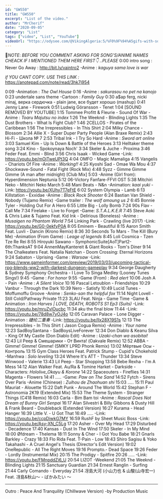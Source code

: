 ```yaml
---
id: "GWS50"
title: "GWS50"
excerpt: "List of the video."
author: "MrCherif"
date: "2020-09-05"
category: "List"
tags: ["video", "List", "YouTube"]
videoUrl: "https://odysee.com/@VikingAlgeria:5/%F0%9F%94%A5gifs-with-sound-coub-mix-!-50-%E2%9A%A1%EF%B8%8F:9"
---
```

📌*NOTE*:
*BEFORE YOU COMMENT ASKING FOR SONG'S/ANIME NAMES CHEACK IF I MENTIONED THEM HERE FIRST👇 ..PLEASE*
0:00 intro song : Never Go Away :
http://bit.ly/vaintro2
-Anime : *kaguya sama love is war*

*if YOU CANT COPY. USE THIS LINK :*
https://anotepad.com/note/read/3hk7j954

0:09
-Animation : *The Owl House*
0:16
-Anime : *sakurasou no pet na kanojo*
0:23 undertale sans theme
-Cartoon : *Family Guy*
0:30 a$ap ferg, nicki minaj, верка сердючка - plain jane, все будет хорошо (mashup)
0:41 Jenny Lane - Firework
0:51 Ludwig Göransson - Tenet
1:04 [SOUND REMOVED BY YOUTUBE]
1:15 Tommee Profitt & Fleurie - Sound Of War
-Anime : *Toaru Majutsu no index*
1:26 The Weeknd - Blinding Lights
1:35 The Dust Brothers - What Is Fight Club?
1:46 2CELLOS - Pirates of the Caribbean
1:56 The Irrepressibles - In This Shirt
2:04 Milky Chance - Blossom
2:34 Allie X - Super Duper Party People (Alan Braxe Remix)
2:43 Hi-Fi - Школа № 7
2:53 Tribal Ink - I Try So Hard
-Anime : *Sword art online*
3:03 Samuel Kim - Up Is Down & Battle of the Heroes
3:13 Helltaker theme song
3:24 Kino - Spokoynaya Noch'
3:34 Skeler & Juche - Proxima
3:46 Feder Feat. Emmi - Blind
3:56 Chris Isaak - Wicked Game
-Link: https://youtu.be/mOjTweUPt3Q
4:04 OMFO - Magic Mamaliga
4:15 Vangelis - Chariots Of Fire
-Anime : *Working!!*
4:25 Kyoshi Sad - Omae Wa Mou
4:37 Shockwave-Sound - Fatal Fight (Rock Mix)
4:48 Syzz - Gimme Gimme Gimme (A man after midnight) [Club Mix]
5:03
-Anime (Girl from): Hyperdimension Neptunia
5:12 06-Victory Fanfare-FFVI OST
5:38 Mitchiri Neko - Mitchiri Neko March
5:48 Mani Beats - N&n
-Animation: *kaai yuki*
-Link: https://youtu.be/XUhy7T7eFtE
6:02 System Olympia - Lamb
6:13 Killstation - Exxidae
-Anime : *Black Rock Shooter*
6:24 Bastian Van Shield - Nobody (Tujamo Remix)
-Game trailer : *The wolf amoung us 2*
6:45 Bonnie Tyler - Holding Out For A Hero
6:55 Little Big - Lolly Bomb
7:24 90s Flav - Call Me
7:34 Firelake - Live to Forget
-Game: *S.T.A.L.K.E.R*
7:45 Steve Aoki & Chris Lake & Tujamo Feat. Kid Ink - Delirious (Boneless)
-Anime : *Musaigen no Phantom World*
7:54 Linking Park - Crawling (live 2017)
-Link: https://youtu.be/G0-0ekfyP0A
8:05 Eminem - Beautiful
8:15 Aaron Smith Feat. Luvli - Dancin (Krono Remix)
8:36 30 Seconds To Mars - The Kill (Bury Me)
-Animation (From Game) : *Leage of legends*
8:45 Loli Cosmica - Tzen Tze Re Rei
8:55 Hiroyuki Sawano - SymphonicSuite[AoT]Part2-6th:ThanksAT
9:04 AnnenMayKantereit & Giant Rooks - Tom's Diner
9:14 The Chalkeaters Feat. Natalia Natchan - Doom Crossing: Eternal Horizons
9:24 Sabaton - Uprising
-Game : *Warsaw*
-Link: https://www.gameinformer.com/preview/2019/03/03/upcoming-tactical-rpg-blends-ww2-with-darkest-dungeon-gameplay
9:34 George Daugherty & Sydney Symphony Orchestra - I Love To Singa Medley (Looney Tunes Sings!)
9:45 
-Game : *For honor*
9:55 
-Game (From) : *Red alert*
10:06 Josh A - Pain
-Anime : *A Silent Voice*
10:16 Pascal Letoublon - Friendships
10:29 Vanbur - Through the Dark
10:39 Nero - Satisfy
10:49 Lucid Tunes - Moffumoffu Groove
-Anime : *Senko-san the helpful fox*
11:14 Night Lovell - Still Cold/Pathway Private
11:23 3LAU Feat. Ninja - Game Time
-Game & Animation : *Iron Harves | LOVE, DEATH, ROBOTS S1 Ep3 (Suits)*
-Link: https://youtu.be/mruZvlOucbc
11:34 aku the final blow
11:44 
-Link: https://youtu.be/78d8w7yOJ4o
12:05 Caravan Palace - Lone Digger
-Animation : *婕纶二重奏*
-Link: https://youtu.be/llx28X19S1s
12:13 The Irrepressibles - In This Shirt ( Jason Cogua Remix)
-Anime : *Your name*
12:23 SadBoySantana - SadBoysLiveForever
12:34 Don Diablo & Keanu Silva - King Of My Castle (Don Diablo Edit)
-Anime : *Uzaki-chan wa asobitai!*
12:43 Lil Peep & Смешарики - От Винта! (Oakvale Remix)
12:52 ABBA - Gimme! Gimme! Gimme! (SMKY LPRD Phonk Remix)
13:02 Мёртвые Осы - Контроль
13:15 Gym Class Heroes Feat. Patrick Stump - Cupid's Chokehold
-Manhwa : *Solo leveling*
13:24 Where It's ATT - Thunder
13:34 Steve Winwood - Valerie
13:43 Lil Peep - Star Shopping
13:58 Bebe Rexha - I'm A Mess
14:12 Alan Walker Feat. Au/Ra & Tomine Harket - Darkside
-Characters: *Hololive_Okayu & Korone*
14:22 Spaceouters - Fireflies
14:31 Magenta - Flowers
14:41 ..... 
-Game: *Paw on The Sand*
14:52 Fytch - Sirens Over Paris
-Anime (Chinese) : *Zuihou de Zhaohuan shi*
15:03 .....
15:11 Paul Mauriat - Alouette
15:22 Daft Punk - Around The World
15:42 Stephan F - Astronomia 2K19 (Extended Mix)
15:53 The Theme System - Stranger Things (C418 Remix)
16:03 Carla - Bim Bam toi
-Anime : *Rascal Does Not Dream of Bunny Girl Senpai*
16:17 Alan Silvestri & Billy Gibbons & Dusty Hill & Frank Beard - Doubleback (Extended Version)
16:27 Kurama - Head Hanger
16:39 Little V. - U Got That
16:49 .....
-Link: https://youtu.be/ccpDiwkG7MY
16:59 RushF by Sheet Music Boss
-Link: https://youtu.be/Asy-XN_C5Lg
17:20 Asher - Over My Head
17:29 Disturbed - Decadence
17:40 Kansas - Dust In The Wind
17:50 Skeler - In My Mind
18:00 Øfdream - Thelema
18:11 Sonny & Cher - I Got You Babe
18:21 Gnarls Barkley - Crazy
18:33 Flo Rida Feat. T-Pain - Low
18:43 Shiro Sagisu & Yoko Takahashi - A Cruel Angel's Thesis (Director's Edit Version)
19:02 OneRepublic - All The Right Moves
19:16 Prompto.- Dead Space
19:26 Feder - Lordly (Instrumental Mix)
20:15 The Prodigy - Spitfire
20:26 .....
-Link: https://youtu.be/FMnpddZi6_U
20:54 LIZOT -Weekend
21:05 The Weeknd - Blinding Lights
21:15 Sanctuary Guardian
21:34 Ernest Ranglin - Surfing
21:44 Carly Comando - Everyday
21:54 冴島大河 (小山力也 & 山駿(山寺宏一) Feat. 冴島&秋山〜 - ばかみたい 〜

----
Outro : Peace And Tranquility (Chillwave Version) -by Production Music
